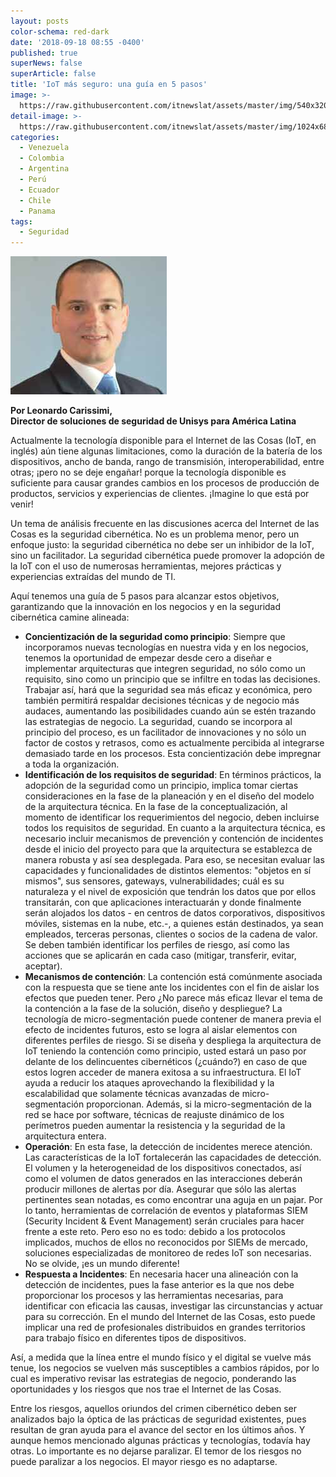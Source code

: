 ```yaml
---
layout: posts
color-schema: red-dark
date: '2018-09-18 08:55 -0400'
published: true
superNews: false
superArticle: false
title: 'IoT más seguro: una guía en 5 pasos'
image: >-
  https://raw.githubusercontent.com/itnewslat/assets/master/img/540x320/Internet-of-Thing-p.jpg
detail-image: >-
  https://raw.githubusercontent.com/itnewslat/assets/master/img/1024x680/Internet-of-Thing-g.jpg
categories:
  - Venezuela
  - Colombia
  - Argentina
  - Perú
  - Ecuador
  - Chile
  - Panama
tags:
  - Seguridad
---
```

![](https://raw.githubusercontent.com/itnewslat/assets/master/img/300x300/Leonardo-Carissimi-Unisys.jpg)

**Por Leonardo Carissimi,  
Director de soluciones de seguridad de Unisys para América Latina**

Actualmente la tecnología disponible para el Internet de las Cosas (IoT, en inglés) aún tiene algunas limitaciones, como la duración de la batería de los dispositivos, ancho de banda, rango de transmisión, interoperabilidad, entre otras; ¡pero no se deje engañar! porque la tecnología disponible es suficiente para causar grandes cambios en los procesos de producción de productos, servicios y experiencias de clientes. ¡Imagine lo que está por venir!

Un tema de análisis frecuente en las discusiones acerca del Internet de las Cosas es la seguridad cibernética. No es un problema menor, pero un enfoque justo: la seguridad cibernética no debe ser un inhibidor de la IoT, sino un facilitador. La seguridad cibernética puede promover la adopción de la IoT con el uso de numerosas herramientas, mejores prácticas y experiencias extraídas del mundo de TI.

Aquí tenemos una guía de 5 pasos para alcanzar estos objetivos, garantizando que la innovación en los negocios y en la seguridad cibernética camine alineada:

- **Concientización de la seguridad como principio**: Siempre que incorporamos nuevas tecnologías en nuestra vida y en los negocios, tenemos la oportunidad de empezar desde cero a diseñar e implementar arquitecturas que integren seguridad, no sólo como un requisito, sino como un principio que se infiltre en todas las decisiones. Trabajar así, hará que la seguridad sea más eficaz y económica, pero también permitirá respaldar decisiones técnicas y de negocio más audaces, aumentando las posibilidades cuando aún se estén trazando las estrategias de negocio. La seguridad, cuando se incorpora al principio del proceso, es un facilitador de innovaciones y no sólo un factor de costos y retrasos, como es actualmente percibida al integrarse demasiado tarde en los procesos. Esta concientización debe impregnar a toda la organización.
- **Identificación de los requisitos de seguridad**: En términos prácticos, la adopción de la seguridad como un principio, implica tomar ciertas consideraciones en la fase de la planeación y en el diseño del modelo de la arquitectura técnica. En la fase de la conceptualización, al momento de identificar los requerimientos del negocio, deben incluirse todos los requisitos de seguridad. En cuanto a la arquitectura técnica, es necesario incluir mecanismos de prevención y contención de incidentes desde el inicio del proyecto para que la arquitectura se establezca de manera robusta y así sea desplegada. Para eso, se necesitan evaluar las capacidades y funcionalidades de distintos elementos: "objetos en sí mismos", sus sensores, gateways, vulnerabilidades; cuál es su naturaleza y el nivel de exposición que tendrán los datos que por ellos transitarán, con que aplicaciones interactuarán y donde finalmente serán alojados los datos - en centros de datos corporativos, dispositivos móviles, sistemas en la nube, etc.-, a quienes están destinados, ya sean empleados, terceras personas, clientes o socios de la cadena de valor. Se deben también identificar los perfiles de riesgo, así como las acciones que se aplicarán en cada caso (mitigar, transferir, evitar, aceptar). 
- **Mecanismos de contención**: La contención está comúnmente asociada con la respuesta que se tiene ante los incidentes con el fin de aislar los efectos que pueden tener. Pero ¿No parece más eficaz llevar el tema de la contención a la fase de la solución, diseño y despliegue? La tecnología de micro-segmentación puede contener de manera previa el efecto de incidentes futuros, esto se logra al aislar elementos con diferentes perfiles de riesgo. Si se diseña y despliega la arquitectura de IoT teniendo la contención como principio, usted estará un paso por delante de los delincuentes cibernéticos (¿cuándo?) en caso de que estos logren acceder de manera exitosa a su infraestructura. El IoT ayuda a reducir los ataques aprovechando la flexibilidad y la escalabilidad que solamente técnicas avanzadas de micro-segmentación proporcionan. Además, si la micro-segmentación de la red se hace por software, técnicas de reajuste dinámico de los perímetros pueden aumentar la resistencia y la seguridad de la arquitectura entera.
- **Operación**: En esta fase, la detección de incidentes merece atención. Las características de la IoT fortalecerán las capacidades de detección. El volumen y la heterogeneidad de los dispositivos conectados, así como el volumen de datos generados en las interacciones deberán producir millones de alertas por día. Asegurar que sólo las alertas pertinentes sean notadas, es como encontrar una aguja en un pajar. Por lo tanto, herramientas de correlación de eventos y plataformas SIEM (Security Incident & Event Management) serán cruciales para hacer frente a este reto. Pero eso no es todo: debido a los protocolos implicados, muchos de ellos no reconocidos por SIEMs de mercado, soluciones especializadas de monitoreo de redes IoT son necesarias. No se olvide, ¡es un mundo diferente!
- **Respuesta a Incidentes**: En necesaria hacer una alineación con la detección de incidentes, pues la fase anterior es la que nos debe proporcionar los procesos y las herramientas necesarias, para identificar con eficacia las causas, investigar las circunstancias y actuar para su corrección. En el mundo del Internet de las Cosas, esto puede implicar una red de profesionales distribuidos en grandes territorios para trabajo físico en diferentes tipos de dispositivos.

Así, a medida que la línea entre el mundo físico y el digital se vuelve más tenue, los negocios se vuelven más susceptibles a cambios rápidos, por lo cual es imperativo revisar las estrategias de negocio, ponderando las oportunidades y los riesgos que nos trae el Internet de las Cosas. 

Entre los riesgos, aquellos oriundos del crimen cibernético deben ser analizados bajo la óptica de las prácticas de seguridad existentes, pues resultan de gran ayuda para el avance del sector en los últimos años. Y aunque hemos mencionado algunas prácticas y tecnologías, todavía hay otras. Lo importante es no dejarse paralizar. El temor de los riesgos no puede paralizar a los negocios. El mayor riesgo es no adaptarse.